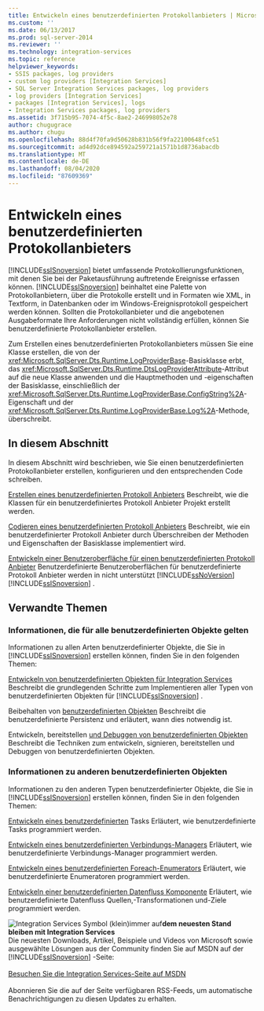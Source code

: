 ```yaml
---
title: Entwickeln eines benutzerdefinierten Protokollanbieters | Microsoft-Dokumentation
ms.custom: ''
ms.date: 06/13/2017
ms.prod: sql-server-2014
ms.reviewer: ''
ms.technology: integration-services
ms.topic: reference
helpviewer_keywords:
- SSIS packages, log providers
- custom log providers [Integration Services]
- SQL Server Integration Services packages, log providers
- log providers [Integration Services]
- packages [Integration Services], logs
- Integration Services packages, log providers
ms.assetid: 3f715b95-7074-4f5c-8ae2-246998052e78
author: chugugrace
ms.author: chugu
ms.openlocfilehash: 88d4f70fa9d50628b831b56f9fa22100648fce51
ms.sourcegitcommit: ad4d92dce894592a259721a1571b1d8736abacdb
ms.translationtype: MT
ms.contentlocale: de-DE
ms.lasthandoff: 08/04/2020
ms.locfileid: "87609369"
---
```

# <a name="developing-a-custom-log-provider"></a>Entwickeln eines benutzerdefinierten Protokollanbieters
  [!INCLUDE[ssISnoversion](../../../includes/ssisnoversion-md.md)] bietet umfassende Protokollierungsfunktionen, mit denen Sie bei der Paketausführung auftretende Ereignisse erfassen können. [!INCLUDE[ssISnoversion](../../../includes/ssisnoversion-md.md)] beinhaltet eine Palette von Protokollanbietern, über die Protokolle erstellt und in Formaten wie XML, in Textform, in Datenbanken oder im Windows-Ereignisprotokoll gespeichert werden können. Sollten die Protokollanbieter und die angebotenen Ausgabeformate Ihre Anforderungen nicht vollständig erfüllen, können Sie benutzerdefinierte Protokollanbieter erstellen.

 Zum Erstellen eines benutzerdefinierten Protokollanbieters müssen Sie eine Klasse erstellen, die von der <xref:Microsoft.SqlServer.Dts.Runtime.LogProviderBase>-Basisklasse erbt, das <xref:Microsoft.SqlServer.Dts.Runtime.DtsLogProviderAttribute>-Attribut auf die neue Klasse anwenden und die Hauptmethoden und -eigenschaften der Basisklasse, einschließlich der <xref:Microsoft.SqlServer.Dts.Runtime.LogProviderBase.ConfigString%2A>-Eigenschaft und der <xref:Microsoft.SqlServer.Dts.Runtime.LogProviderBase.Log%2A>-Methode, überschreibt.

## <a name="in-this-section"></a>In diesem Abschnitt
 In diesem Abschnitt wird beschrieben, wie Sie einen benutzerdefinierten Protokollanbieter erstellen, konfigurieren und den entsprechenden Code schreiben.

 [Erstellen eines benutzerdefinierten Protokoll Anbieters](creating-a-custom-log-provider.md) Beschreibt, wie die Klassen für ein benutzerdefiniertes Protokoll Anbieter Projekt erstellt werden.

 [Codieren eines benutzerdefinierten Protokoll Anbieters](coding-a-custom-log-provider.md) Beschreibt, wie ein benutzerdefinierter Protokoll Anbieter durch Überschreiben der Methoden und Eigenschaften der Basisklasse implementiert wird.

 [Entwickeln einer Benutzeroberfläche für einen benutzerdefinierten Protokoll Anbieter](developing-a-user-interface-for-a-custom-log-provider.md) Benutzerdefinierte Benutzeroberflächen für benutzerdefinierte Protokoll Anbieter werden in nicht unterstützt [!INCLUDE[ssNoVersion](../../../includes/ssnoversion-md.md)] [!INCLUDE[ssISnoversion](../../../includes/ssisnoversion-md.md)] .

## <a name="related-topics"></a>Verwandte Themen

### <a name="information-common-to-all-custom-objects"></a>Informationen, die für alle benutzerdefinierten Objekte gelten
 Informationen zu allen Arten benutzerdefinierter Objekte, die Sie in [!INCLUDE[ssISnoversion](../../../includes/ssisnoversion-md.md)] erstellen können, finden Sie in den folgenden Themen:

 [Entwickeln von benutzerdefinierten Objekten für Integration Services](../developing-custom-objects-for-integration-services.md) Beschreibt die grundlegenden Schritte zum Implementieren aller Typen von benutzerdefinierten Objekten für [!INCLUDE[ssISnoversion](../../../includes/ssisnoversion-md.md)] .

 Beibehalten von [benutzerdefinierten Objekten](../persisting-custom-objects.md) Beschreibt die benutzerdefinierte Persistenz und erläutert, wann dies notwendig ist.

 Entwickeln, bereitstellen [und Debuggen von benutzerdefinierten Objekten](../building-deploying-and-debugging-custom-objects.md) Beschreibt die Techniken zum entwickeln, signieren, bereitstellen und Debuggen von benutzerdefinierten Objekten.

### <a name="information-about-other-custom-objects"></a>Informationen zu anderen benutzerdefinierten Objekten
 Informationen zu den anderen Typen benutzerdefinierter Objekte, die Sie in [!INCLUDE[ssISnoversion](../../../includes/ssisnoversion-md.md)] erstellen können, finden Sie in den folgenden Themen:

 [Entwickeln eines benutzerdefinierten](../task/developing-a-custom-task.md) Tasks Erläutert, wie benutzerdefinierte Tasks programmiert werden.

 [Entwickeln eines benutzerdefinierten Verbindungs-Managers](../connection-manager/developing-a-custom-connection-manager.md) Erläutert, wie benutzerdefinierte Verbindungs-Manager programmiert werden.

 [Entwickeln eines benutzerdefinierten Foreach-Enumerators](../foreach-enumerator/developing-a-custom-foreach-enumerator.md) Erläutert, wie benutzerdefinierte Enumeratoren programmiert werden.

 [Entwickeln einer benutzerdefinierten Datenfluss Komponente](../data-flow/developing-a-custom-data-flow-component.md) Erläutert, wie benutzerdefinierte Datenfluss Quellen,-Transformationen und-Ziele programmiert werden.

![Integration Services Symbol (klein)](../../media/dts-16.gif "Integration Services (kleines Symbol)")immer auf**dem neuesten Stand bleiben mit Integration Services**  <br /> Die neuesten Downloads, Artikel, Beispiele und Videos von Microsoft sowie ausgewählte Lösungen aus der Community finden Sie auf MSDN auf der [!INCLUDE[ssISnoversion](../../../includes/ssisnoversion-md.md)] -Seite:<br /><br /> [Besuchen Sie die Integration Services-Seite auf MSDN](https://go.microsoft.com/fwlink/?LinkId=136655)<br /><br /> Abonnieren Sie die auf der Seite verfügbaren RSS-Feeds, um automatische Benachrichtigungen zu diesen Updates zu erhalten.


